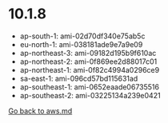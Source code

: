 
 # 10.1.8
- ap-south-1: ami-02d70df340e75ab5c
- eu-north-1: ami-038181ade9e7a9e09
- ap-northeast-3: ami-09182d195b9f610ac
- ap-northeast-2: ami-0f869ee2d88017c01
- ap-northeast-1: ami-0f82c4994a0296ce9
- sa-east-1: ami-096cd57bd115631ad
- ap-southeast-1: ami-0652eaade06735516
- ap-southeast-2: ami-03225134a239e0421

[Go back to aws.md](../../aws.md) 
